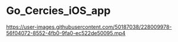 # Go_Cercies_iOS_app



https://user-images.githubusercontent.com/50187038/228009978-56f04072-8552-4fb0-9fa0-ec522de50095.mp4

